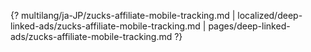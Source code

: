 {? multilang/ja-JP/zucks-affiliate-mobile-tracking.md | localized/deep-linked-ads/zucks-affiliate-mobile-tracking.md | pages/deep-linked-ads/zucks-affiliate-mobile-tracking.md ?}

